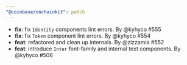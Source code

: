 ```yaml
---
"@coinbase/onchainkit": patch
---
```


- **fix**: fix `Identity` components lint errors. By @kyhyco #555
- **fix**: fix `Token` component lint errors. By @kyhyco #554
- **feat**: refactored and clean up internals. By @zizzamia #552
- **feat**: introduce `Inter` font-family and internal text components. By @kyhyco #506
